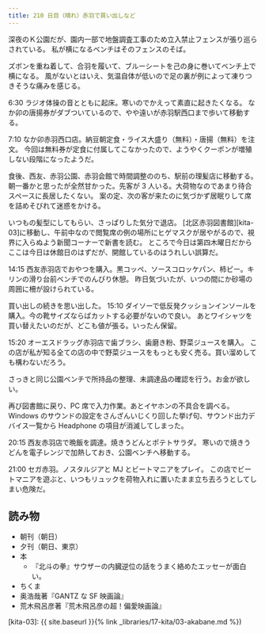 ```yaml
---
title: 210 日目（晴れ）赤羽で買い出しなど
---
```


深夜のＫ公園だが、園内一部で地盤調査工事のため立入禁止フェンスが張り巡らされている。
私が横になるベンチはそのフェンスのそば。

ズボンを重ね着して、合羽を履いて、ブルーシートを己の身に巻いてベンチ上で横になる。
風がないとはいえ、気温自体が低いので足の裏が例によって凍りつきそうな痛みを感じる。

6:30 ラジオ体操の音とともに起床。寒いのでかえって素直に起きたくなる。
なか卯の唐揚券がダブついているので、やや遠いが赤羽駅西口まで歩いて移動する。

7:10 なか卯赤羽西口店。納豆朝定食・ライス大盛り（無料）・唐揚（無料）を注文。
今回は無料券が定食に付属してこなかったので、ようやくクーポンが増殖しない段階になったようだ。

食後、西友、赤羽公園、赤羽会館で時間調整ののち、駅前の理髪店に移動する。
朝一番かと思ったが全然甘かった。先客が 3 人いる。大荷物なのであまり待合スペースに長居したくない。
案の定、次の客が来たのに気づかず居眠りして席を詰めそびれて迷惑をかける。

いつもの髪型にしてもらい、さっぱりした気分で退店。
[北区赤羽図書館][kita-03]に移動し、午前中なので閲覧席の例の場所にヒゲマスクが居やがるので、視界に入らぬよう新聞コーナーで新書を読む。
ところで今日は第四木曜日だからここは今日は休館日のはずだが、開館しているのはうれしい誤算だ。

14:15 西友赤羽店でおやつを購入。黒コッペ、ソースコロッケパン、柿ピー。キリンの滑り台前ベンチでのんびり休憩。
昨日気づいたが、いつの間にか砂場の周囲に柵が設けられている。

買い出しの続きを思い出した。
15:10 ダイソーで低反発クッションインソールを購入。今の靴サイズならばカットする必要がないので良い。
あとワイシャツを買い替えたいのだが、どこも値が張る。いったん保留。

15:20 オーエスドラッグ赤羽店で歯ブラシ、歯磨き粉、野菜ジュースを購入。
この店が私が知る全ての店の中で野菜ジュースをもっとも安く売る。買い溜めしても構わないだろう。

さっきと同じ公園ベンチで所持品の整理、未調達品の確認を行う。お金が欲しい。

再び図書館に戻り、PC 席で入力作業。あとイヤホンの不具合を調べる。
Windows のサウンドの設定をさんざんいじくり回した挙げ句、サウンド出力デバイス一覧から Headphone の項目が消滅してしまった。

20:15 西友赤羽店で晩飯を調達。焼きうどんとポテトサラダ。
寒いので焼きうどんを電子レンジで加熱しておき、公園ベンチへ移動する。

21:00 セガ赤羽。ノスタルジアと MJ とビートマニアをプレイ。
この店でビートマニアを遊ぶと、いつもリュックを荷物入れに置いたまま立ち去ろうとしてしまい危険だ。

## 読み物

* 朝刊（朝日）
* 夕刊（朝日、東京）
* 本
  * 『北斗の拳』サウザーの内臓逆位の話をうまく絡めたエッセーが面白い。
* ちくま
* 奥浩哉著『GANTZ な SF 映画論』
* 荒木飛呂彦著『荒木飛呂彦の超！偏愛映画論』

[kita-03]: {{ site.baseurl }}{% link _libraries/17-kita/03-akabane.md %})
